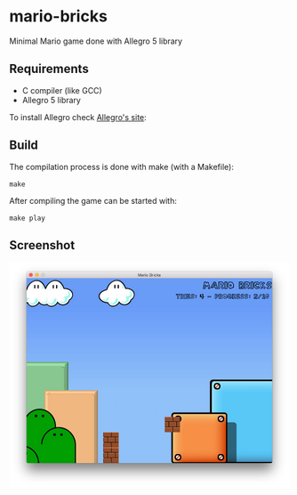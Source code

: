 # mario-bricks

Minimal Mario game done with Allegro 5 library

## Requirements

* C compiler (like GCC)
* Allegro 5 library

To install Allegro check [Allegro's site](http://liballeg.org):

## Build

The compilation process is done with make (with a Makefile):

    make

After compiling the game can be started with:

    make play

## Screenshot

![Image of Mario Bricks](images/screenshot.png)
